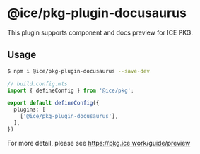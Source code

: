 # @ice/pkg-plugin-docusaurus

This plugin supports component and docs preview for ICE PKG.

## Usage

```bash
$ npm i @ice/pkg-plugin-docusaurus --save-dev
```

```ts
// build.config.mts
import { defineConfig } from '@ice/pkg';

export default defineConfig({
  plugins: [
    ['@ice/pkg-plugin-docusaurus'],
  ],
})
```

For more detail, please see https://pkg.ice.work/guide/preview
